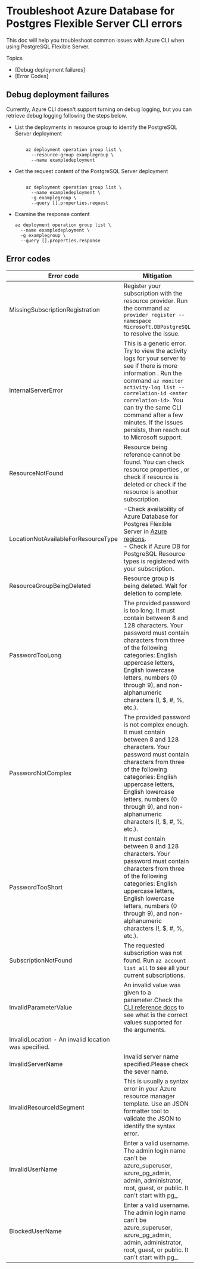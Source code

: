 # Troubleshoot Azure Database for Postgres Flexible Server CLI errors

This doc will help you troubleshoot common issues with Azure CLI when using PostgreSQL Flexible Server.

Topics
- [Debug deployment failures]
- [Error Codes] 

## Debug deployment failures 
Currently, Azure CLI doesn't support turning on debug logging, but you can retrieve debug logging following the steps below.

- List the deployments in resource group to identify the PostgreSQL Server deployment 
	```azurecli

		az deployment operation group list \
		  --resource-group examplegroup \
		  --name exampledeployment
	```

- Get the request content of the PostgreSQL Server deployment 
	```azurecli

		az deployment operation group list \
		  --name exampledeployment \
		  -g examplegroup \
		  --query [].properties.request
	```
- Examine the response content 
	```azurecli
	az deployment operation group list \
	  --name exampledeployment \
	  -g examplegroup \
	  --query [].properties.response
	```

## Error codes

| Error code | Mitigation |
| ---------- | ---------- | 
|MissingSubscriptionRegistration|Register your subscription with the resource provider. Run the command ```az provider register --namespace Microsoft.DBPostgreSQL``` to resolve the issue.|
|InternalServerError| This is a generic error.  Try to view the activity logs for your server to see if there is more information . Run the command ```az monitor activity-log list --correlation-id <enter correlation-id>```. You can try the same CLI command after a few minutes. If the issues persists, then reach out to Microsoft support.|
|ResourceNotFound| Resource being reference cannot be found.  You can check resource properties , or check if resource is deleted or check if the resource is another subscription. |
|LocationNotAvailableForResourceType| -Check availability of Azure Database for Postgres Flexible Server in [Azure regions](https://azure.microsoft.com/global-infrastructure/services/?products=postgresql). <br>- Check if Azure DB for PostgreSQL Resource types is registered with your subscription. |
|ResourceGroupBeingDeleted| Resource group is being deleted. Wait for deletion to complete.|
|PasswordTooLong| The provided password is too long. It must contain between 8 and 128 characters. Your password must contain characters from three of the following categories: English uppercase letters, English lowercase letters, numbers (0 through 9), and non-alphanumeric characters (!, $, #, %, etc.).|
|PasswordNotComplex| The provided password is not complex enough.  It must contain between 8 and 128 characters. Your password must contain characters from three of the following categories: English uppercase letters, English lowercase letters, numbers (0 through 9), and non-alphanumeric characters (!, $, #, %, etc.).|
|PasswordTooShort| It must contain between 8 and 128 characters. Your password must contain characters from three of the following categories: English uppercase letters, English lowercase letters, numbers (0 through 9), and non-alphanumeric characters (!, $, #, %, etc.).|
|SubscriptionNotFound| The requested subscription was not found. Run ```az account list all``` to see all your current subscriptions.|
|InvalidParameterValue| An invalid value was given to a parameter.Check the [CLI reference docs](/cli/azure/postgres/flexible-server) to see what is the correct values supported for the arguments.|
|InvalidLocation - An invalid location was specified. |
|InvalidServerName| Invalid server name specified.Please check the sever name. |
|InvalidResourceIdSegment| This is usually a syntax error in your Azure resource manager template. Use an JSON formatter tool to validate the JSON to identify the syntax error.|
|InvalidUserName| Enter a valid username. The admin login name can't be azure_superuser, azure_pg_admin, admin, administrator, root, guest, or public. It can't start with pg_.|
|BlockedUserName| Enter a valid username. The admin login name can't be azure_superuser, azure_pg_admin, admin, administrator, root, guest, or public. It can't start with pg_.|
